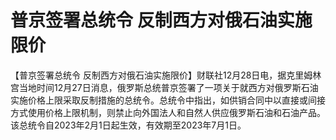 # 普京签署总统令 反制西方对俄石油实施限价

【普京签署总统令
反制西方对俄石油实施限价】财联社12月28日电，据克里姆林宫当地时间12月27日消息，俄罗斯总统普京签署了一项关于就西方对俄罗斯石油实施价格上限采取反制措施的总统令。总统令中指出，如供销合同中以直接或间接方式使用价格上限机制，则禁止向外国法人和自然人供应俄罗斯石油和石油产品。该总统令自2023年2月1日起生效，有效期至2023年7月1日。

